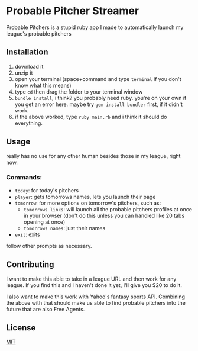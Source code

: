 # Probable Pitcher Streamer

Probable Pitchers is a stupid ruby app I made to automatically launch my league's probable pitchers

## Installation

1. download it
1. unzip it
1. open your terminal (space+command and type `terminal` if you don't know what this means)
1. type `cd` then drag the folder to your terminal window 
1. `bundle install`, i think? you probably need ruby. you're on your own if you get an error here. maybe try `gem install bundler` first, if it didn't work. 
1. if the above worked, type `ruby main.rb` and i think it should do everything.

## Usage

really has no use for any other human besides those in my league, right now.

### Commands:
* `today`: for today's pitchers
* `player`: gets tomorrows names, lets you launch their page
* `tomorrow`: for more options on tomorrow's pitchers, such as:
    * `tomorrows links`: will launch all the probable pitchers profiles at once in your browser (don't do this unless you can handled like 20 tabs opening at once)
    * `tomorrows names`: just their names
* `exit`: exits

follow other prompts as necessary.

## Contributing

I want to make this able to take in a league URL and then work for any league. If you find this and I haven't done it yet, I'll give you $20 to do it.

I also want to make this work with Yahoo's fantasy sports API. Combining the above with that should make us able to find probable pitchers into the future that are also Free Agents.

## License
[MIT](https://choosealicense.com/licenses/mit/)
